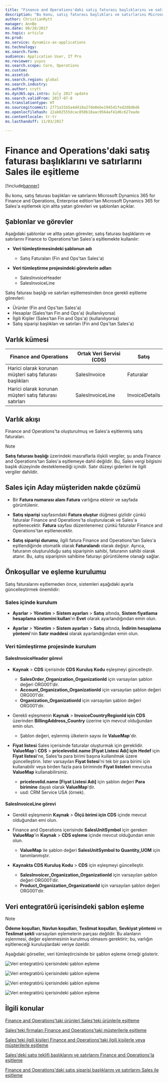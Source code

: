 ```yaml
---
title: "Finance and Operations'daki satış faturası başlıklarını ve satırlarını Sales ile eşitleme"
description: "Bu konu, satış faturası başlıkları ve satırlarını Microsoft Dynamics 365 for Finance and Operations, Enterprise edition'tan Microsoft Dynamics 365 for Sales'a eşitlemek için altta yatan görevleri ve şablonları açıklar."
author: ChristianRytt
manager: AnnBe
ms.date: 08/28/2017
ms.topic: article
ms.prod: 
ms.service: dynamics-ax-applications
ms.technology: 
ms.search.form: 
audience: Application User, IT Pro
ms.reviewer: yuyus
ms.search.scope: Core, Operations
ms.custom: 
ms.assetid: 
ms.search.region: global
ms.search.industry: 
ms.author: crytt
ms.dyn365.ops.intro: July 2017 update
ms.search.validFrom: 2017-07-8
ms.translationtype: HT
ms.sourcegitcommit: 2771a31b5a4d418a27de0ebe1945d1fed2d8d6d6
ms.openlocfilehash: 22ab02555dcac850b18aac9564af41d6c627eade
ms.contentlocale: tr-tr
ms.lasthandoff: 11/03/2017

---
```


# <a name="synchronize-sales-invoice-headers-and-lines-from-finance-and-operations-to-sales"></a>Finance and Operations'daki satış faturası başlıklarını ve satırlarını Sales ile eşitleme

[!include[banner](../includes/banner.md)]

Bu konu, satış faturası başlıkları ve satırlarını Microsoft Dynamics 365 for Finance and Operations, Enterprise edition'tan Microsoft Dynamics 365 for Sales'a eşitlemek için altta yatan görevleri ve şablonları açıklar. 

## <a name="templates-and-tasks"></a>Şablonlar ve görevler

Aşağıdaki şablonlar ve altta yatan görevler, satış faturası başlıklarını ve satırlarını Finance to Operations'tan Sales'a eşitlemekte kullanılır:

- **Veri tümleştirmesindeki şablonun adı** 

     - Satış Faturaları (Fin and Ops'tan Sales'a)

- **Veri tümleştirme projesindeki görevlerin adları**

    - SalesInvoiceHeader
    - SalesInvoiceLine

Satış faturası başlığı ve satırları eşitlemesinden önce gerekli eşitleme görevleri:
-   Ürünler (Fin and Ops'tan Sales'a)
-   Hesaplar (Sales'tan Fin and Ops'a) (kullanılıyorsa)
-   İlgili Kişiler (Sales'tan Fin and Ops'a) (kullanılıyorsa)
-   Satış siparişi başlıkları ve satırları (Fin and Ops'tan Sales'a)

## <a name="entity-set"></a>Varlık kümesi

| Finance and Operations                               | Ortak Veri Servisi (CDS)              | Satış          |
|------------------------------------------------------|------------------|----------------|
| Harici olarak korunan müşteri satış faturası başlıkları | SalesInvoice     | Faturalar       |
| Harici olarak korunan müşteri satış faturası satırları   | SalesInvoiceLine | InvoiceDetails |

## <a name="entity-flow"></a>Varlık akışı

Finance and Operations'ta oluşturulmuş ve Sales'a eşitlenmiş satış faturaları.

> [!NOTE]
> **Satış faturası başlığı** üzerindeki masraflarla ilişkili vergiler, şu anda Finance and Operations'tan Sales'a eşitlemeye dahil değildir. Bu, Sales vergi bilgisini başlık düzeyinde desteklemediği içindir. Satır düzeyi giderleri ile ilgili vergiler dahildir.

## <a name="prospect-to-cash-solution-for-sales"></a>Sales için Aday müşteriden nakde çözümü

-  Bir **Fatura numarası alanı** **Fatura** varlığına eklenir ve sayfada görüntülenir.
 
-  **Satış siparişi** sayfasındaki **Fatura oluştur** düğmesi gizlidir çünkü faturalar Finance and Operations'ta oluşturulacak ve Sales'a eşitlenecektir. **Fatura** sayfası düzenlenemez çünkü faturalar Finance and Operations'tan eşitlenecektir.
 
-  **Satış siparişi durumu**, ilgili fatura Finance and Operations'tan Sales'a eşitlendiğinde otomatik olarak **Faturalandı** olarak değişir. Ayrıca, faturanın oluşturulduğu satış siparişinin sahibi, faturanın sahibi olarak atanır. Bu, satış siparişinin sahibine faturayı görüntüleme olanağı sağlar.
 
## <a name="preconditions-and-mapping-setup"></a>Önkoşullar ve eşleme kurulumu

Satış faturalarını eşitlemeden önce, sistemleri aşağıdaki ayarla güncelleştirmek önemlidir:

### <a name="setup-in-sales"></a>Sales içinde kurulum

- **Ayarlar** > **Yönetim** > **Sistem ayarları** > **Satış** altında, **Sistem fiyatlama hesaplama sistemini kullan**'ın **Evet** olarak ayarlandığından emin olun. 

- **Ayarlar** > **Yönetim** > **Sistem ayarları** > **Satış** altında, **İndirim hesaplama yöntemi**'nin **Satır maddesi** olarak ayarlandığından emin olun. 

### <a name="setup-in-the-data-integration-project"></a>Veri tümleştirme projesinde kurulum

#### <a name="salesinvoiceheader-task"></a>SalesInvoiceHeader görevi

- **Kaynak** > **CDS** içerisinde **CDS Kuruluş Kodu** eşleşmeyi güncelleştir. 

    -  **SalesOrder_Organization_OrganizationId** için varsayılan şablon değeri ORG001'dir.
    -  **Account_Organization_OrganizationId** için varsayılan şablon değeri ORG001'dir.
    -  **Organization_OrganizationId** için varsayılan şablon değeri ORG001'dir.

- Gerekli eşleşmenin **Kaynak** > **InvoiceCountryRegionId için CDS** üzerinden **BillingAddress_Country** üzerine için mevcut olduğundan emin olun.

    -  Şablon değeri, eşlenmiş ülkelerin sayısı ile **ValueMap**'dir.

- **Fiyat listesi** Sales içerisinde faturalar oluşturmak için gereklidir. **ValueMap**'i **CDS** > **pricelevelid.name [Fiyat Listesi Adı] için Hedef** için **Fiyat listesi**'ne, Sales'ta para birimi başına kullanılmak üzere güncelleştirin. İster varsayılan **Fiyat listesi**'ni tek bir para birimi için kullanabilir veya birden fazla para biriminde **Fiyat listeleri** mevcutsa **ValueMap** kullanabilirsiniz.

    -  **pricelevelid.name [Fiyat Listesi Adı]** için şablon değeri **Para birimine** dayalı olarak **ValueMap**'dir.
    -  usd: CRM Service USA (örnek). 

#### <a name="salesinvoiceline-task"></a>SalesInvoiceLine görevi

- Gerekli eşleşmenin **Kaynak** > **Ölçü birimi için CDS** içinde mevcut olduğundan emi olun.

- Finance and Operations içerisinde **SalesUnitSymbol** için gereken **ValueMap**'in **Kaynak** > **CDS eşleme** içinde mevcut olduğundan emin olun. 
    
    - **ValueMap** ile şablon değeri **SalesUnitSymbol to Quantity_UOM** için tanımlanmıştır.
    
-  **Kaynakta CDS Kuruluş Kodu** > **CDS** için eşleşmeyi güncelleştir. 

    -  **SalesInvoicer_Organization_OrganizationId** için varsayılan şablon değeri ORG001'dir.
    -  **Product_Organization_OrganizationId** için varsayılan şablon değeri ORG001'dir.
 
## <a name="template-mapping-in-data-integrator"></a>Veri entegratörü içerisindeki şablon eşleme

> [!NOTE]
> **Ödeme koşulları**, **Navlun koşulları**, **Teslimat koşulları**, **Sevkiyat yöntemi** ve **Teslimat şekli** varsayılan eşlemelerin parçası değildir. Bu alanların eşlenmesi, değer eşlenmesinin kurulmuş olmasını gerektirir; bu, varlığın eşitleneceği kuruluşlardaki veriye özeldir.

Aşağıdaki görseller, veri tümleştircisinde bir şablon eşleme örneği gösterir.

![Veri entegratörü içerisindeki şablon eşleme](./media/sales-invoice-template-mapping-data-integrator-1.png)

![Veri entegratörü içerisindeki şablon eşleme](./media/sales-invoice-template-mapping-data-integrator-2.png)

![Veri entegratörü içerisindeki şablon eşleme](./media/sales-invoice-template-mapping-data-integrator-3.png)

![Veri entegratörü içerisindeki şablon eşleme](./media/sales-invoice-template-mapping-data-integrator-4.png)


## <a name="related-topics"></a>İlgili konular

[Finance and Operations'taki ürünleri Sales'teki ürünlerle eşitleme](products-template-mapping.md)

[Sales'teki firmaları Finance and Operations'taki müşterilerle eşitleme](accounts-template-mapping.md)

[Sales'teki ilgili kişileri Finance and Operations'taki ilgili kişilerle veya müşterilerle eşitleme](contacts-template-mapping.md)

[Sales'deki satış teklifi başlıklarını ve satırlarını Finance and Operations'la eşitleme](sales-quotation-template-mapping.md)

[Finance and Operations'daki satış siparişi başlıklarını ve satırlarını Sales ile eşitleme](sales-order-template-mapping.md)


